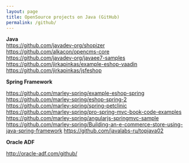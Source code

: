 ```yaml
---
layout: page
title: OpenSource projects on Java (GitHub)
permalink: /github/
---
```


**Java**  
https://github.com/javadev-org/shopizer  
https://github.com/alkacon/opencms-core  
https://github.com/javadev-org/javaee7-samples
https://github.com/jirkapinkas/example-eshop-vaadin
https://github.com/jirkapinkas/jsfeshop

**Spring Framework**  

https://github.com/marley-spring/example-eshop-spring
https://github.com/marley-spring/eshop-spring-2
https://github.com/marley-spring/spring-petclinic  
https://github.com/marley-spring/pro-spring-mvc-book-code-examples  
https://github.com/marley-spring/angularjs-springmvc-sample
https://github.com/marley-spring/Building-an-e-commerce-store-using-java-spring-framework
https://github.com/javalabs-ru/topjava02


**Oracle ADF**

http://oracle-adf.com/github/
